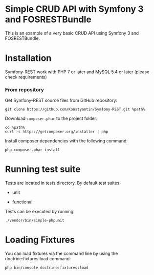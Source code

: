 Simple CRUD API with Symfony 3 and FOSRESTBundle
========================

This is an example of a very basic CRUD API using Symfony 3 and FOSRESTBundle.

Installation
============
Symfony-REST work with PHP 7 or later and MySQL 5.4 or later (please check requirements)

### From repository

Get Symfony-REST source files from GitHub repository:
```
git clone https://github.com/Konstyantin/Symfony-REST.git %path%
```

Download `composer.phar` to the project folder:
```
cd %path%
curl -s https://getcomposer.org/installer | php
```

Install composer dependencies with the following command:
```
php composer.phar install
```

Running test suite
==================
Tests are located in tests directory. By default test suites:
  
  * unit
  
  * functional
  
Tests can be executed by running

~~~~~~~~~~~~~~~~~~~~~~~~~~~
./vendor/bin/simple-phpunit
~~~~~~~~~~~~~~~~~~~~~~~~~~~

Loading Fixtures
================
You can load fixtures via the command line by using the doctrine:fixtures:load command:
  
~~~~~~~~~~~~~~~~~~~~~~~~~~~~~~~~~~~~~~
php bin/console doctrine:fixtures:load 
~~~~~~~~~~~~~~~~~~~~~~~~~~~~~~~~~~~~~~
